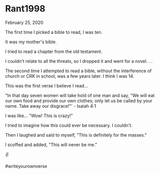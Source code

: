 # Rant1998



February 25, 2020

The first time I picked a bible to read, I was ten.

It was my mother's bible. 

I tried to read a chapter from the old testament. 

I couldn't relate to all the threats, so I dropped it and went for a novel.
.
.

The second time I attempted to read a bible, without the interference of church or CRK in school, was a few years later. I think I was 14.

This was the first verse I believe I read...

"In that day seven women will take hold of one man and say, "We will eat our own food and provide our own clothes; only let us be called by your name. Take away our disgrace!"' - Isaiah 4:1

I was like... "Wow! This is crazy!"

I tried to imagine how this could ever be necessary. I couldn't.

Then I laughed and said to myself, "This is definitely for the masses."

I scoffed and added,  "This will never be me."

✌

#writeyourownverse